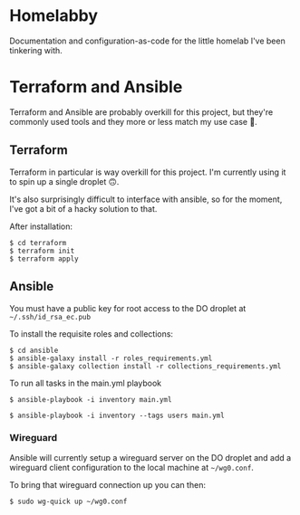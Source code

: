 # Homelabby
Documentation and configuration-as-code for the little homelab I've been tinkering with.

# Terraform and Ansible
Terraform and Ansible are probably overkill for this project, but they're commonly used tools and they more or less match my use case 🤷.

## Terraform
Terraform in particular is way overkill for this project. I'm currently using it to spin up a single droplet 🙃.

It's also surprisingly difficult to interface with ansible, so for the moment, I've got a bit of a hacky solution to that.

After installation:
```
$ cd terraform
$ terraform init
$ terraform apply
```

## Ansible
You must have a public key for root access to the DO droplet at `~/.ssh/id_rsa_ec.pub`

To install the requisite roles and collections:
```
$ cd ansible
$ ansible-galaxy install -r roles_requirements.yml
$ ansible-galaxy collection install -r collections_requirements.yml
```

To run all tasks in the main.yml playbook
```
$ ansible-playbook -i inventory main.yml
```

```
$ ansible-playbook -i inventory --tags users main.yml
```

### Wireguard
Ansible will currently setup a wireguard server on the DO droplet and add a wireguard client configuration to the local machine at `~/wg0.conf`.

To bring that wireguard connection up you can then:
```
$ sudo wg-quick up ~/wg0.conf
```
